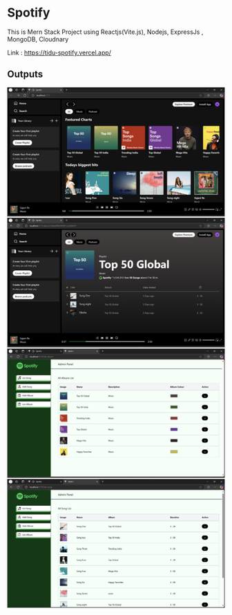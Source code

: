 # Spotify

This is Mern Stack Project using Reactjs(Vite.js), Nodejs, ExpressJs , MongoDB, Cloudnary

Link : https://tidu-spotify.vercel.app/

## Outputs

![img1](screenshots/home.png)
![img1](screenshots/album.png)
![img1](screenshots/A_album.png)
![img1](screenshots/A_Song.png)
